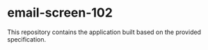 # email-screen-102

This repository contains the application built based on the provided specification.
